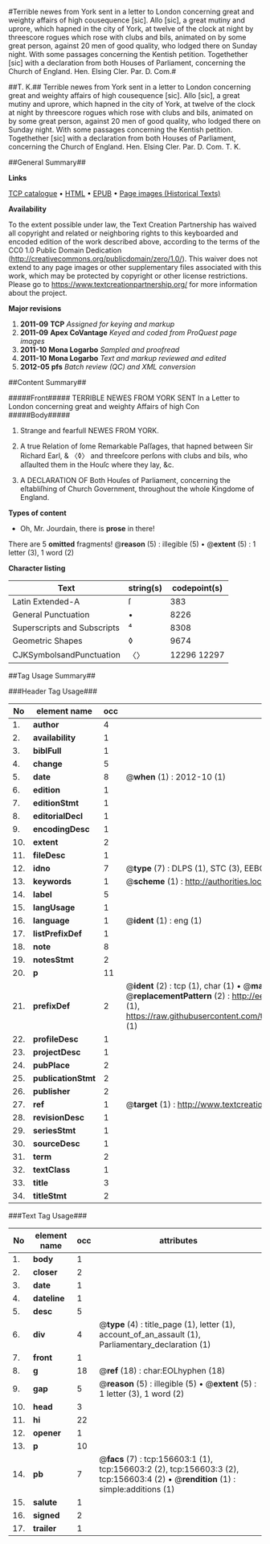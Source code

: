 #Terrible newes from York sent in a letter to London concerning great and weighty affairs of high cousequence [sic]. Allo [sic], a great mutiny and uprore, which hapned in the city of York, at twelve of the clock at night by threescore rogues which rose with clubs and bils, animated on by some great person, against 20 men of good quality, who lodged there on Sunday night. With some passages concerning the Kentish petition. Togethether [sic] with a declaration from both Houses of Parliament, concerning the Church of England. Hen. Elsing Cler. Par. D. Com.#

##T. K.##
Terrible newes from York sent in a letter to London concerning great and weighty affairs of high cousequence [sic]. Allo [sic], a great mutiny and uprore, which hapned in the city of York, at twelve of the clock at night by threescore rogues which rose with clubs and bils, animated on by some great person, against 20 men of good quality, who lodged there on Sunday night. With some passages concerning the Kentish petition. Togethether [sic] with a declaration from both Houses of Parliament, concerning the Church of England. Hen. Elsing Cler. Par. D. Com.
T. K.

##General Summary##

**Links**

[TCP catalogue](http://www.ota.ox.ac.uk/tcp/)  • 
[HTML](http://tei.it.ox.ac.uk/tcp/Texts-HTML/free/A87/A87664.html)  • 
[EPUB](http://tei.it.ox.ac.uk/tcp/Texts-EPUB/free/A87/A87664.epub) • 
[Page images (Historical Texts)](https://historicaltexts.jisc.ac.uk/eebo-99871687e)

**Availability**

To the extent possible under law, the Text Creation Partnership has waived all copyright and related or neighboring rights to this keyboarded and encoded edition of the work described above, according to the terms of the CC0 1.0 Public Domain Dedication (http://creativecommons.org/publicdomain/zero/1.0/). This waiver does not extend to any page images or other supplementary files associated with this work, which may be protected by copyright or other license restrictions. Please go to https://www.textcreationpartnership.org/ for more information about the project.

**Major revisions**

1. __2011-09__ __TCP__ *Assigned for keying and markup*
1. __2011-09__ __Apex CoVantage__ *Keyed and coded from ProQuest page images*
1. __2011-10__ __Mona Logarbo__ *Sampled and proofread*
1. __2011-10__ __Mona Logarbo__ *Text and markup reviewed and edited*
1. __2012-05__ __pfs__ *Batch review (QC) and XML conversion*

##Content Summary##

#####Front#####
TERRIBLE NEWES FROM YORK SENT In a Letter to London concerning great and weighty Affairs of high Con
#####Body#####

1. Strange and fearfull NEWES FROM YORK.

1. A true Relation of ſome Remarkable Paſſages, that hapned between Sir Richard Earl, & 〈◊〉 and threeſcore perſons with clubs and bils, who aſſaulted them in the Houſc where they lay, &c.

1. A DECLARATION OF Both Houſes of Parliament, concerning the eſtabliſhing of Church Government, throughout the whole Kingdome of England.

**Types of content**

  * Oh, Mr. Jourdain, there is **prose** in there!

There are 5 **omitted** fragments! 
 @__reason__ (5) : illegible (5)  •  @__extent__ (5) : 1 letter (3), 1 word (2)

**Character listing**


|Text|string(s)|codepoint(s)|
|---|---|---|
|Latin Extended-A|ſ|383|
|General Punctuation|•|8226|
|Superscripts             and Subscripts|⁴|8308|
|Geometric Shapes|◊|9674|
|CJKSymbolsandPunctuation|〈〉|12296 12297|

##Tag Usage Summary##

###Header Tag Usage###

|No|element name|occ|attributes|
|---|---|---|---|
|1.|__author__|4||
|2.|__availability__|1||
|3.|__biblFull__|1||
|4.|__change__|5||
|5.|__date__|8| @__when__ (1) : 2012-10 (1)|
|6.|__edition__|1||
|7.|__editionStmt__|1||
|8.|__editorialDecl__|1||
|9.|__encodingDesc__|1||
|10.|__extent__|2||
|11.|__fileDesc__|1||
|12.|__idno__|7| @__type__ (7) : DLPS (1), STC (3), EEBO-CITATION (1), PROQUEST (1), VID (1)|
|13.|__keywords__|1| @__scheme__ (1) : http://authorities.loc.gov/ (1)|
|14.|__label__|5||
|15.|__langUsage__|1||
|16.|__language__|1| @__ident__ (1) : eng (1)|
|17.|__listPrefixDef__|1||
|18.|__note__|8||
|19.|__notesStmt__|2||
|20.|__p__|11||
|21.|__prefixDef__|2| @__ident__ (2) : tcp (1), char (1)  •  @__matchPattern__ (2) : ([0-9\-]+):([0-9IVX]+) (1), (.+) (1)  •  @__replacementPattern__ (2) : http://eebo.chadwyck.com/downloadtiff?vid=$1&page=$2 (1), https://raw.githubusercontent.com/textcreationpartnership/Texts/master/tcpchars.xml#$1 (1)|
|22.|__profileDesc__|1||
|23.|__projectDesc__|1||
|24.|__pubPlace__|2||
|25.|__publicationStmt__|2||
|26.|__publisher__|2||
|27.|__ref__|1| @__target__ (1) : http://www.textcreationpartnership.org/docs/. (1)|
|28.|__revisionDesc__|1||
|29.|__seriesStmt__|1||
|30.|__sourceDesc__|1||
|31.|__term__|2||
|32.|__textClass__|1||
|33.|__title__|3||
|34.|__titleStmt__|2||


###Text Tag Usage###

|No|element name|occ|attributes|
|---|---|---|---|
|1.|__body__|1||
|2.|__closer__|2||
|3.|__date__|1||
|4.|__dateline__|1||
|5.|__desc__|5||
|6.|__div__|4| @__type__ (4) : title_page (1), letter (1), account_of_an_assault (1), Parliamentary_declaration (1)|
|7.|__front__|1||
|8.|__g__|18| @__ref__ (18) : char:EOLhyphen (18)|
|9.|__gap__|5| @__reason__ (5) : illegible (5)  •  @__extent__ (5) : 1 letter (3), 1 word (2)|
|10.|__head__|3||
|11.|__hi__|22||
|12.|__opener__|1||
|13.|__p__|10||
|14.|__pb__|7| @__facs__ (7) : tcp:156603:1 (1), tcp:156603:2 (2), tcp:156603:3 (2), tcp:156603:4 (2)  •  @__rendition__ (1) : simple:additions (1)|
|15.|__salute__|1||
|16.|__signed__|2||
|17.|__trailer__|1||
